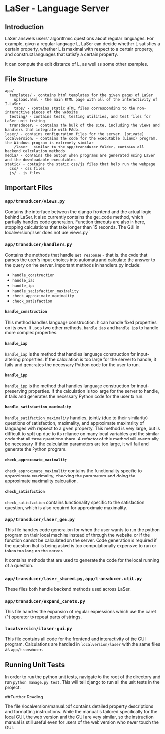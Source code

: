 # LaSer - Language Server

## Introduction

LaSer answers users' algorithmic questions about regular languages. For example, given a regular language L, LaSer can decide whether L satisfies a certain property, whether L is maximal with respect to a certain property, and construct languages that satisfy a certain property.

It can compute the edit distance of L, as well as some other examples.

## File Structure

```
app/
  templates/ - contains html templates for the given pages of LaSer
    upload.html - the main HTML page with all of the interactivity of I-LaSer
    tabs/ - contains static HTML files corresponding to the non-interactive pieces of the website
  testing/ - contains tests, testing utilities, and test files for LaSer unit testing
  transducer/ - contains the bulk of the site, including the views and handlers that integrate with FAdo.
laser/ - contains configuration files for the server. (private)
localversion/ - contains the code for the executable (Linux) program, the Windows program is extremely similar
    /laser - similar to the app/transducer folder, contains all backend calculation methods
media/ - contains the output when programs are generated using LaSer and the downloadable executables
static/ - contains the static css/js files that help run the webpage
  css/ - css files
  js/ - js files
```

## Important Files

### `app/transducer/views.py`

Contains the interface between the django frontend and the actual logic behind LaSer. It also currently contains the get_code method, which partially handles code generation. Function timeouts are also in here, stopping calculations that take longer than 15 seconds. The GUI in localversion/laser does not use views.py
`
### `app/transducer/handlers.py`

Contains the methods that handle `get_response` - that is, the code that parses the user's input choices into automata and calculate the answer to the query on the server. Important methods in handlers.py include: 

- `handle_construction`
- `handle_iap`
- `handle_ipp`
- `handle_satisfaction_maximality`
- `check_approximate_maximality`
- `check_satisfaction`


#### `handle_construction`

This method handles language construction. It can handle fixed properties on its own. It uses two other methods, `handle_iap` and `handle_ipp` to handle more complex properties.

#### `handle_iap`

`handle_iap` is the method that handles language construction for input-altering properties. If the calculation is too large for the server to handle, it fails and generates the necessary Python code for the user to run.
#### `handle_ipp`

`handle_ipp` is the method that handles language construction for input-preserving properties. If the calculation is too large for the server to handle, it fails and generates the necessary Python code for the user to run.

#### `handle_satisfaction_maximality`

`handle_satifaction_maximality` handles, jointly (due to their similarity) questions of satisfaction, maximality, and approximate maximality of languages with repsect to a given property. This method is very large, but is difficult to split up due to its reliance on many local variables and the similar code that all three questions share. A refactor of this method will eventually be necessary. If the calculation parameters are too large, it will fail and generate the Python program.

#### `check_approximate_maximality`

`check_approximate_maximality` contains the functionality specific to approximate maximality, checking the parameters and doing the approximate maximality calculation.

#### `check_satisfaction`

`check_satisfaction` contains functionality specific to the satisfaction question, which is also required for approximate maximality. 

### `app/transducer/laser_gen.py`

This file handles code generation for when the user wants to run the python program on their local machine instead of through the website, or if the function cannot be calculated on the server. Code generation is required if the question that is being asked is too computationally expensive to run or takes too long on the server.

It contains methods that are used to generate the code for the local running of a question.

### `app/transducer/laser_shared.py`, `app/transducer.util.py`

These files both handle backend methods used across LaSer.

### `app/transducer/expand_carets.py`

This file handles the expansion of regular expressions which use the caret (^) operator to repeat parts of strings.

### `localversion/ilaser-gui.py`

This file contains all code for the frontend and interactivity of the GUI program. Calculations are handled in `localversion/laser` with the same files as `app/transducer`.

## Running Unit Tests

In order to run the python unit tests, navigate to the root of the directory and run `python manage.py test`. This will tell django to run all the unit tests in the project.

##Further Reading

The file /localversion/manual.pdf contains detailed property descriptions and formatting instructions. While the manual is tailored specifically for the local GUI, the web version and the GUI are very similar, so the instruction manual is still useful even for users of the web version who never touch the GUI.
